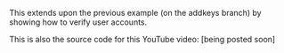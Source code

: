 This extends upon the previous example (on the addkeys branch) by showing how to verify user accounts.

This is also the source code for this YouTube video: [being posted soon]
